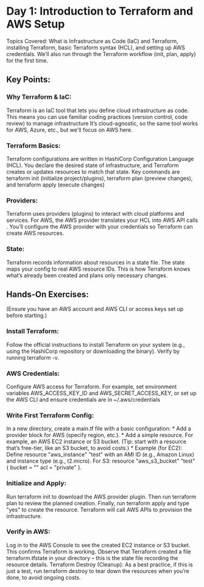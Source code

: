 # Day 1: Introduction to Terraform and AWS Setup
Topics Covered: What is Infrastructure as Code (IaC) and Terraform, installing Terraform, basic Terraform syntax (HCL), and setting up AWS credentials. We’ll also run through the Terraform workflow (init, plan, apply) for the first time​.

## Key Points:
### Why Terraform & IaC: 
Terraform is an IaC tool that lets you define cloud infrastructure as code. This means you can use familiar coding practices (version control, code review) to manage infrastructure​
It’s cloud-agnostic, so the same tool works for AWS, Azure, etc., but we'll focus on AWS here.

### Terraform Basics: 
Terraform configurations are written in HashiCorp Configuration Language (HCL). You declare the desired state of infrastructure, and Terraform creates or updates resources to match that state. Key commands are terraform init (initialize project/plugins), terraform plan (preview changes), and terraform apply (execute changes)​

### Providers: 
Terraform uses providers (plugins) to interact with cloud platforms and services​. For AWS, the AWS provider translates your HCL into AWS API calls​. You’ll configure the AWS provider with your credentials so Terraform can create AWS resources.

### State: 
Terraform records information about resources in a state file. The state maps your config to real AWS resource IDs​. This is how Terraform knows what’s already been created and plans only necessary changes.

## Hands-On Exercises: 
(Ensure you have an AWS account and AWS CLI or access keys set up before starting.)
### Install Terraform: 
Follow the official instructions to install Terraform on your system (e.g., using the HashiCorp repository or downloading the binary)​. Verify by running terraform -v.

### AWS Credentials: 
Configure AWS access for Terraform. For example, set environment variables AWS_ACCESS_KEY_ID and AWS_SECRET_ACCESS_KEY, or set up the AWS CLI and ensure credentials are in ~/.aws/credentials​

### Write First Terraform Config: 
In a new directory, create a main.tf file with a basic configuration:
    * Add a provider block for AWS (specify region, etc.).
    * Add a simple resource. For example, an AWS EC2 instance or S3 bucket. (Tip: start with a resource that’s free-tier, like an S3 bucket, to avoid costs.)
    * Example (for EC2): Define resource "aws_instance" "test" with an AMI ID (e.g., Amazon Linux) and instance type (e.g., t2.micro). For S3: resource "aws_s3_bucket" "test" { bucket = "<unique-name>" acl = "private" }.
### Initialize and Apply: 
Run terraform init to download the AWS provider plugin. Then run terraform plan to review the planned creation. Finally, run terraform apply and type "yes" to create the resource. Terraform will call AWS APIs to provision the infrastructure​.

### Verify in AWS: 
Log in to the AWS Console to see the created EC2 instance or S3 bucket. This confirms Terraform is working. Observe that Terraform created a file terraform.tfstate in your directory – this is the state file recording the resource details.
Terraform Destroy (Cleanup): As a best practice, if this is just a test, run terraform destroy to tear down the resources when you’re done, to avoid ongoing costs.
